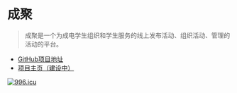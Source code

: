 # 成聚
> 成聚是一个为成电学生组织和学生服务的线上发布活动、组织活动、管理的活动的平台。

- [GitHub项目地址](https://github.com/moyuteam/ChengJu)
- [项目主页（建设中）](http://diaosudev.cn)

[![996.icu](https://img.shields.io/badge/link-996.icu-red.svg)](https://996.icu)